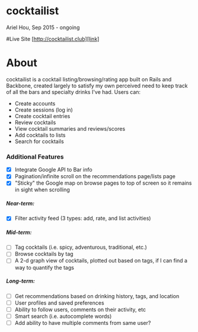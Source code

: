 # cocktailist
Ariel Hou, Sep 2015 - ongoing

#Live Site
[http://cocktailist.club][link]

[link]: http://cocktailist.club

# About
cocktailist is a cocktail listing/browsing/rating app built on Rails and Backbone,
created largely to satisfy my own perceived need to keep track of all the bars
and specialty drinks I've had. Users can:

- Create accounts
- Create sessions (log in)
- Create cocktail entries
- Review cocktails
- View cocktail summaries and reviews/scores
- Add cocktails to lists
- Search for cocktails

### Additional Features
- [x] Integrate Google API to Bar info
- [x] Pagination/infinite scroll on the recommendations page/lists page
- [x] "Sticky" the Google map on browse pages to top of screen so it remains in sight when scrolling

##### Near-term:
- [x] Filter activity feed (3 types: add, rate, and list activities)

##### Mid-term:
- [ ] Tag cocktails (i.e. spicy, adventurous, traditional, etc.)
- [ ] Browse cocktails by tag
- [ ] A 2-d graph view of cocktails, plotted out based on tags, if I can find a way to quantify the tags

##### Long-term:
- [ ] Get recommendations based on drinking history, tags, and location
- [ ] User profiles and saved preferences
- [ ] Ability to follow users, comments on their activity, etc
- [ ] Smart search (i.e. autocomplete words)
- [ ] Add ability to have multiple comments from same user?
